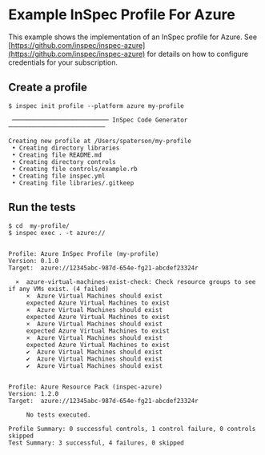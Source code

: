 # Example InSpec Profile For Azure

This example shows the implementation of an InSpec profile for Azure. See [https://github.com/inspec/inspec-azure](https://github.com/inspec/inspec-azure) for details on how to configure credentials for your subscription.

## Create a profile

```
$ inspec init profile --platform azure my-profile

 ─────────────────────────── InSpec Code Generator ───────────────────────────

Creating new profile at /Users/spaterson/my-profile
 • Creating directory libraries
 • Creating file README.md
 • Creating directory controls
 • Creating file controls/example.rb
 • Creating file inspec.yml
 • Creating file libraries/.gitkeep

```

## Run the tests

```
$ cd  my-profile/
$ inspec exec . -t azure://


Profile: Azure InSpec Profile (my-profile)
Version: 0.1.0
Target:  azure://12345abc-987d-654e-fg21-abcdef23324r

  ×  azure-virtual-machines-exist-check: Check resource groups to see if any VMs exist. (4 failed)
     ×  Azure Virtual Machines should exist
     expected Azure Virtual Machines to exist
     ×  Azure Virtual Machines should exist
     expected Azure Virtual Machines to exist
     ×  Azure Virtual Machines should exist
     expected Azure Virtual Machines to exist
     ×  Azure Virtual Machines should exist
     expected Azure Virtual Machines to exist
     ✔  Azure Virtual Machines should exist
     ✔  Azure Virtual Machines should exist
     ✔  Azure Virtual Machines should exist


Profile: Azure Resource Pack (inspec-azure)
Version: 1.2.0
Target:  azure://12345abc-987d-654e-fg21-abcdef23324r

     No tests executed.

Profile Summary: 0 successful controls, 1 control failure, 0 controls skipped
Test Summary: 3 successful, 4 failures, 0 skipped

```
